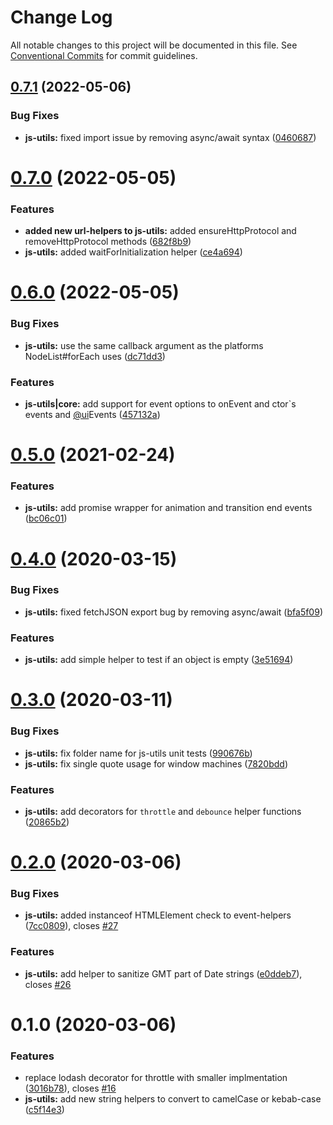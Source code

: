 # Change Log

All notable changes to this project will be documented in this file.
See [Conventional Commits](https://conventionalcommits.org) for commit guidelines.

## [0.7.1](https://github.com/kluntje/kluntje/tree/develop/packages/js-utils/compare/@kluntje/js-utils@0.7.0...@kluntje/js-utils@0.7.1) (2022-05-06)


### Bug Fixes

* **js-utils:** fixed import issue by removing async/await syntax ([0460687](https://github.com/kluntje/kluntje/tree/develop/packages/js-utils/commit/0460687e9d743c6c2a527eedb3dd8d871c2d4488))





# [0.7.0](https://github.com/kluntje/kluntje/tree/develop/packages/js-utils/compare/@kluntje/js-utils@0.6.0...@kluntje/js-utils@0.7.0) (2022-05-05)


### Features

* **added new url-helpers to js-utils:** added ensureHttpProtocol and removeHttpProtocol methods ([682f8b9](https://github.com/kluntje/kluntje/tree/develop/packages/js-utils/commit/682f8b9d5aea900c48a79779f4facdc95e1bf62a))
* **js-utils:** added waitForInitialization helper ([ce4a694](https://github.com/kluntje/kluntje/tree/develop/packages/js-utils/commit/ce4a694fc7f66626cabc81e5ec3de856c8997c0c))





# [0.6.0](https://github.com/kluntje/kluntje/tree/develop/packages/js-utils/compare/@kluntje/js-utils@0.5.0...@kluntje/js-utils@0.6.0) (2022-05-05)


### Bug Fixes

* **js-utils:** use the same callback argument as the platforms NodeList#forEach uses ([dc71dd3](https://github.com/kluntje/kluntje/tree/develop/packages/js-utils/commit/dc71dd31b729ed1b04b00dfe2dc893b92aa4eaad))


### Features

* **js-utils|core:** add support for event options to onEvent and ctor`s events and  [@ui](https://github.com/ui)Events ([457132a](https://github.com/kluntje/kluntje/tree/develop/packages/js-utils/commit/457132a6ac27bdec4ae0370d7a08ddd0530f9546))





# [0.5.0](https://github.com/kluntje/kluntje/tree/develop/packages/js-utils/compare/@kluntje/js-utils@0.4.0...@kluntje/js-utils@0.5.0) (2021-02-24)


### Features

* **js-utils:** add promise wrapper for animation and transition end events ([bc06c01](https://github.com/kluntje/kluntje/tree/develop/packages/js-utils/commit/bc06c01f22ea8c6af40e112ce3f0b9ca20c2a8b4))





# [0.4.0](https://github.com/kluntje/kluntje/tree/develop/packages/js-utils/compare/@kluntje/js-utils@0.3.0...@kluntje/js-utils@0.4.0) (2020-03-15)


### Bug Fixes

* **js-utils:** fixed fetchJSON export bug by removing async/await ([bfa5f09](https://github.com/kluntje/kluntje/tree/develop/packages/js-utils/commit/bfa5f09d3a2ab05932ab8eae909dd0f549a50180))


### Features

* **js-utils:** add simple helper to test if an object is empty ([3e51694](https://github.com/kluntje/kluntje/tree/develop/packages/js-utils/commit/3e51694eedbe29a760f938d18eb5c262853b014e))





# [0.3.0](https://github.com/kluntje/kluntje/tree/develop/packages/js-utils/compare/@kluntje/js-utils@0.2.0...@kluntje/js-utils@0.3.0) (2020-03-11)


### Bug Fixes

* **js-utils:** fix folder name for js-utils unit tests ([990676b](https://github.com/kluntje/kluntje/tree/develop/packages/js-utils/commit/990676bdd1291f2bb15a8229a209ccabc79b5a4a))
* **js-utils:** fix single quote usage for window machines ([7820bdd](https://github.com/kluntje/kluntje/tree/develop/packages/js-utils/commit/7820bdd3a0de5e3a67ae973c40223a6f50195601))


### Features

* **js-utils:** add decorators for `throttle` and `debounce` helper functions ([20865b2](https://github.com/kluntje/kluntje/tree/develop/packages/js-utils/commit/20865b234cac682f2e303c695c2dbd1b817e7e6f))





# [0.2.0](https://github.com/kluntje/kluntje/tree/develop/packages/js-utils/compare/@kluntje/js-utils@0.1.0...@kluntje/js-utils@0.2.0) (2020-03-06)


### Bug Fixes

* **js-utils:** added instanceof HTMLElement check to event-helpers ([7cc0809](https://github.com/kluntje/kluntje/tree/develop/packages/js-utils/commit/7cc0809e6b8338c0da9f3744d499d1b2a10fa4b9)), closes [#27](https://github.com/kluntje/kluntje/tree/develop/packages/js-utils/issues/27)


### Features

* **js-utils:** add helper to sanitize GMT part of Date strings ([e0ddeb7](https://github.com/kluntje/kluntje/tree/develop/packages/js-utils/commit/e0ddeb77098a9f83c6e3cf7aefd0b159dbc96318)), closes [#26](https://github.com/kluntje/kluntje/tree/develop/packages/js-utils/issues/26)





# 0.1.0 (2020-03-06)


### Features

* replace lodash decorator for throttle with smaller implmentation ([3016b78](https://github.com/kluntje/kluntje/commit/3016b78333c1a9ed672df49e3cb58001ba8b7d61)), closes [#16](https://github.com/kluntje/kluntje/issues/16)
* **js-utils:** add new string helpers to convert to camelCase or kebab-case ([c5f14e3](https://github.com/kluntje/kluntje/commit/c5f14e31b98dbab9c122e6295594338a52072a0d))
